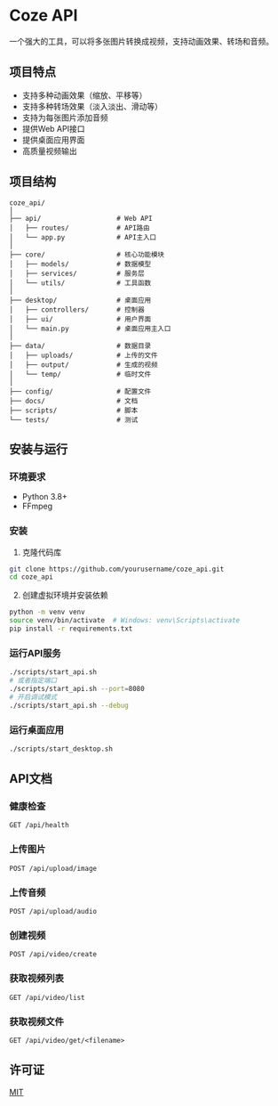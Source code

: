# Coze API

一个强大的工具，可以将多张图片转换成视频，支持动画效果、转场和音频。

## 项目特点

- 支持多种动画效果（缩放、平移等）
- 支持多种转场效果（淡入淡出、滑动等）
- 支持为每张图片添加音频
- 提供Web API接口
- 提供桌面应用界面
- 高质量视频输出

## 项目结构

```
coze_api/
│
├── api/                   # Web API
│   ├── routes/            # API路由
│   └── app.py             # API主入口
│
├── core/                  # 核心功能模块
│   ├── models/            # 数据模型
│   ├── services/          # 服务层
│   └── utils/             # 工具函数
│
├── desktop/               # 桌面应用
│   ├── controllers/       # 控制器
│   ├── ui/                # 用户界面
│   └── main.py            # 桌面应用主入口
│
├── data/                  # 数据目录
│   ├── uploads/           # 上传的文件
│   ├── output/            # 生成的视频
│   └── temp/              # 临时文件
│
├── config/                # 配置文件
├── docs/                  # 文档
├── scripts/               # 脚本
└── tests/                 # 测试
```

## 安装与运行

### 环境要求

- Python 3.8+
- FFmpeg

### 安装

1. 克隆代码库

```bash
git clone https://github.com/yourusername/coze_api.git
cd coze_api
```

2. 创建虚拟环境并安装依赖

```bash
python -m venv venv
source venv/bin/activate  # Windows: venv\Scripts\activate
pip install -r requirements.txt
```

### 运行API服务

```bash
./scripts/start_api.sh
# 或者指定端口
./scripts/start_api.sh --port=8080
# 开启调试模式
./scripts/start_api.sh --debug
```

### 运行桌面应用

```bash
./scripts/start_desktop.sh
```

## API文档

### 健康检查

```
GET /api/health
```

### 上传图片

```
POST /api/upload/image
```

### 上传音频

```
POST /api/upload/audio
```

### 创建视频

```
POST /api/video/create
```

### 获取视频列表

```
GET /api/video/list
```

### 获取视频文件

```
GET /api/video/get/<filename>
```

## 许可证

[MIT](LICENSE) 